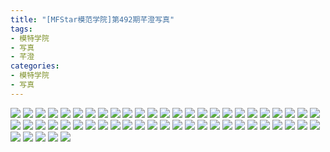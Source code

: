 ```yaml
---
title: "[MFStar模范学院]第492期芊澄写真"
tags: 
- 模特学院
- 写真
- 芊澄
categories:
- 模特学院
- 写真
---
```


![](https://img.ilovese.xyz/1734716424143.webp)
![](https://img.ilovese.xyz/1734716425968.webp)
![](https://img.ilovese.xyz/1734716427715.webp)
![](https://img.ilovese.xyz/1734716429440.webp)
![](https://img.ilovese.xyz/1734716430807.webp)
![](https://img.ilovese.xyz/1734716432487.webp)
![](https://img.ilovese.xyz/1734716434110.webp)
![](https://img.ilovese.xyz/1734716435334.webp)
![](https://img.ilovese.xyz/1734716437154.webp)
![](https://img.ilovese.xyz/1734716438423.webp)
![](https://img.ilovese.xyz/1734716440114.webp)
![](https://img.ilovese.xyz/1734716441782.webp)
![](https://img.ilovese.xyz/1734716443400.webp)
![](https://img.ilovese.xyz/1734716444621.webp)
![](https://img.ilovese.xyz/1734716445975.webp)
![](https://img.ilovese.xyz/1734716447424.webp)
![](https://img.ilovese.xyz/1734716449185.webp)
![](https://img.ilovese.xyz/1734716450460.webp)
![](https://img.ilovese.xyz/1734716451887.webp)
![](https://img.ilovese.xyz/1734716453331.webp)
![](https://img.ilovese.xyz/1734716454926.webp)
![](https://img.ilovese.xyz/1734716456696.webp)
![](https://img.ilovese.xyz/1734716458444.webp)
![](https://img.ilovese.xyz/1734716460481.webp)
![](https://img.ilovese.xyz/1734716462001.webp)
![](https://img.ilovese.xyz/1734716463527.webp)
![](https://img.ilovese.xyz/1734716465168.webp)
![](https://img.ilovese.xyz/1734716467015.webp)
![](https://img.ilovese.xyz/1734716468266.webp)
![](https://img.ilovese.xyz/1734716470079.webp)
![](https://img.ilovese.xyz/1734716471424.webp)
![](https://img.ilovese.xyz/1734716472879.webp)
![](https://img.ilovese.xyz/1734716474694.webp)
![](https://img.ilovese.xyz/1734716475961.webp)
![](https://img.ilovese.xyz/1734716477285.webp)
![](https://img.ilovese.xyz/1734716478491.webp)
![](https://img.ilovese.xyz/1734716480174.webp)
![](https://img.ilovese.xyz/1734716481479.webp)
![](https://img.ilovese.xyz/1734716482834.webp)
![](https://img.ilovese.xyz/1734716484135.webp)
![](https://img.ilovese.xyz/1734716485880.webp)
![](https://img.ilovese.xyz/1734716487321.webp)
![](https://img.ilovese.xyz/1734716488640.webp)
![](https://img.ilovese.xyz/1734716489908.webp)
![](https://img.ilovese.xyz/1734716491616.webp)
![](https://img.ilovese.xyz/1734716493538.webp)
![](https://img.ilovese.xyz/1734716495444.webp)
![](https://img.ilovese.xyz/1734716497143.webp)
![](https://img.ilovese.xyz/1734716498563.webp)
![](https://img.ilovese.xyz/1734716499751.webp)
![](https://img.ilovese.xyz/1734716501091.webp)
![](https://img.ilovese.xyz/1734716502478.webp)
![](https://img.ilovese.xyz/1734716503905.webp)
![](https://img.ilovese.xyz/1734716505215.webp)
![](https://img.ilovese.xyz/1734716506556.webp)
